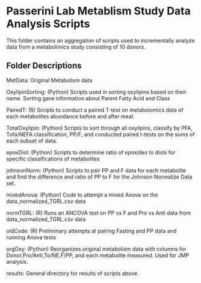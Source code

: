 # Passerini Lab Metablism Study Data Analysis Scripts

This folder contains an aggregation of scripts used to incrementally analyze data from a metabolimics study consisting of 10 donors.

## Folder Descriptions

MetData: Original Metabolism data


OxylipinSorting: (Python) Scripts used in sorting oxylipins based on their name. Sorting gave information about Parent Fatty Acid and Class

PairedT: (R) Scripts to conduct a paired T-test on metabolomics data of each metabolites abundance before and after meal.

TotalOxylipin: (Python) Scripts to sort through all oxylipins, classify by PFA, Tofa/NEFA classification, PP/F, and conducted paired t-tests on the sums of each subset of data.

epoxDiol: (Python) Scripts to determine ratio of epoxides to diols for specific classifications of metabolites

johnsonNorm: (Python) Scripts to pair PP and F data for each metabolite and find the difference and ratio of PP to F for the Johnson Normalize Data set.

mixedAnova: (Python) Code to attempt a mixed Anova on the data_normalized_TGRL.csv data

normTGRL: (R) Runs an ANCOVA test on PP vs F and Pro vs Anti data from data_normalized_TGRL.csv data

oldCode: (R) Preliminary attempts at pairing Fasting and PP data and running Anova tests

orgOxy: (Python) Reorganizes original metabolism data with columns for Donor,Pro/Anti,To/NE,F/PP, and each metabolite measured. Used for JMP analysis.

results: General directory for results of scripts above.

